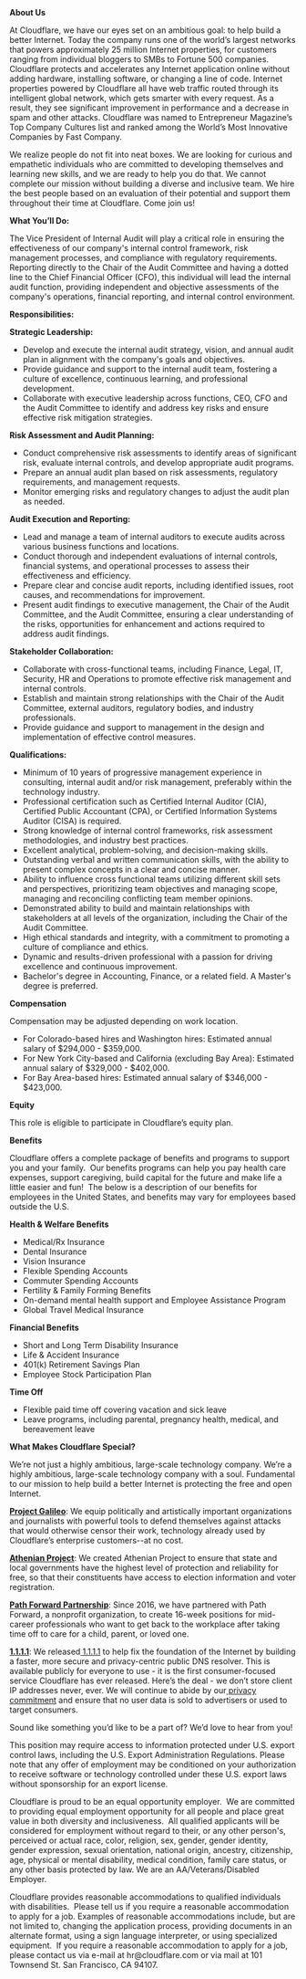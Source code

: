 <div class="content-intro">
	<div><strong>About Us</strong></div>
	<div>
		<p><span style="font-weight: 400;">At Cloudflare, we have our eyes set on an ambitious goal: to help build a better Internet. Today the company runs one of the world’s largest networks that powers approximately 25 million Internet properties, for customers ranging from individual bloggers to SMBs to Fortune 500 companies. Cloudflare protects and accelerates any Internet application online without adding hardware, installing software, or changing a line of code. Internet properties powered by Cloudflare all have web traffic routed through its intelligent global network, which gets smarter with every request. As a result, they see significant improvement in performance and a decrease in spam and other attacks. Cloudflare was named to Entrepreneur Magazine’s Top Company Cultures list and ranked among the World’s Most Innovative Companies by Fast Company.</span><span style="font-weight: 400;">&nbsp;</span></p>
		<p><span style="font-weight: 400;">We realize people do not fit into neat boxes. We are looking for curious and empathetic individuals who are committed to developing themselves and learning new skills, and we are ready to help you do that. We cannot complete our mission without building a diverse and inclusive team. We hire the best people based on an evaluation of their potential and support them throughout their time at Cloudflare. Come join us!&nbsp;</span></p>
	</div>
</div>
<p><strong>What You’ll Do:&nbsp;</strong></p>
<p>The Vice President of Internal Audit will play a critical role in ensuring the effectiveness of our company's internal control framework, risk management processes, and compliance with regulatory requirements. Reporting directly to the Chair of the Audit Committee and having a dotted line to the Chief Financial Officer (CFO), this individual will lead the internal audit function, providing independent and objective assessments of the company's operations, financial reporting, and internal control environment.</p>
<p><strong>Responsibilities:</strong>&nbsp;</p>
<p><strong>Strategic Leadership:</strong></p>
<ul>
	<li>Develop and execute the internal audit strategy, vision, and annual audit plan in alignment with the company's goals and objectives.</li>
	<li>Provide guidance and support to the internal audit team, fostering a culture of excellence, continuous learning, and professional development.</li>
	<li>Collaborate with executive leadership across functions, CEO, CFO and the Audit Committee to identify and address key risks and ensure effective risk mitigation strategies.</li>
</ul>
<p><strong>Risk Assessment and Audit Planning:</strong></p>
<ul>
	<li>Conduct comprehensive risk assessments to identify areas of significant risk, evaluate internal controls, and develop appropriate audit programs.</li>
	<li>Prepare an annual audit plan based on risk assessments, regulatory requirements, and management requests.</li>
	<li>Monitor emerging risks and regulatory changes to adjust the audit plan as needed.</li>
</ul>
<p><strong>Audit Execution and Reporting:</strong></p>
<ul>
	<li>Lead and manage a team of internal auditors to execute audits across various business functions and locations.</li>
	<li>Conduct thorough and independent evaluations of internal controls, financial systems, and operational processes to assess their effectiveness and efficiency.</li>
	<li>Prepare clear and concise audit reports, including identified issues, root causes, and recommendations for improvement.</li>
	<li>Present audit findings to executive management, the Chair of the Audit Committee, and the Audit Committee, ensuring a clear understanding of the risks, opportunities for enhancement and actions required to address audit findings.&nbsp;</li>
</ul>
<p><strong>Stakeholder Collaboration:</strong></p>
<ul>
	<li>Collaborate with cross-functional teams, including Finance, Legal, IT, Security, HR and Operations to promote effective risk management and internal controls.</li>
	<li>Establish and maintain strong relationships with the Chair of the Audit Committee, external auditors, regulatory bodies, and industry professionals.</li>
	<li>Provide guidance and support to management in the design and implementation of effective control measures.</li>
</ul>
<p><strong>Qualifications:</strong></p>
<ul>
	<li>Minimum of 10 years of progressive management experience in consulting, internal audit and/or risk management, preferably within the technology industry.</li>
	<li>Professional certification such as Certified Internal Auditor (CIA), Certified Public Accountant (CPA), or Certified Information Systems Auditor (CISA) is required.</li>
	<li>Strong knowledge of internal control frameworks, risk assessment methodologies, and industry best practices.</li>
	<li>Excellent analytical, problem-solving, and decision-making skills.</li>
	<li>Outstanding verbal and written communication skills, with the ability to present complex concepts in a clear and concise manner.</li>
	<li>Ability to influence cross functional teams utilizing different skill sets and perspectives, prioritizing team objectives and managing scope, managing and reconciling conflicting team member opinions.</li>
	<li>Demonstrated ability to build and maintain relationships with stakeholders at all levels of the organization, including the Chair of the Audit Committee.</li>
	<li>High ethical standards and integrity, with a commitment to promoting a culture of compliance and ethics.</li>
	<li>Dynamic and results-driven professional with a passion for driving excellence and continuous improvement.&nbsp;</li>
	<li>Bachelor's degree in Accounting, Finance, or a related field. A Master's degree is preferred.</li>
</ul>
<p><strong>Compensation</strong></p>
<p><span style="font-weight: 400;">Compensation may be adjusted depending on work location.</span></p>
<ul>
	<li style="font-weight: 400;"><span style="font-weight: 400;">For Colorado-based hires</span><span style="font-weight: 400;"> and Washington hires</span><span style="font-weight: 400;">: Estimated annual salary of $294,000 - $359,000.</span></li>
	<li style="font-weight: 400;"><span style="font-weight: 400;">For New York City-based and California (excluding Bay Area): Estimated annual salary of $329,000 - $402,000.</span></li>
	<li style="font-weight: 400;"><span style="font-weight: 400;">For Bay Area-based hires: Estimated annual salary of $346,000 - $423,000.</span></li>
</ul>
<p><strong>Equity</strong></p>
<p><span style="font-weight: 400;">This role is eligible to participate in Cloudflare’s equity plan.</span></p>
<p><strong>Benefits</strong></p>
<p><span style="font-weight: 400;">Cloudflare offers a complete package of benefits and programs to support you and your family.&nbsp; Our benefits programs can help you pay health care expenses, support caregiving, build capital for the future and make life a little easier and fun!&nbsp; The below is a description of our benefits for employees in the United States, and benefits may vary for employees based outside the U.S.</span></p>
<p><strong>Health &amp; Welfare Benefits</strong></p>
<ul>
	<li style="font-weight: 400;"><span style="font-weight: 400;">Medical/Rx Insurance</span></li>
	<li style="font-weight: 400;"><span style="font-weight: 400;">Dental Insurance</span></li>
	<li style="font-weight: 400;"><span style="font-weight: 400;">Vision Insurance</span></li>
	<li style="font-weight: 400;"><span style="font-weight: 400;">Flexible Spending Accounts</span></li>
	<li style="font-weight: 400;"><span style="font-weight: 400;">Commuter Spending Accounts</span></li>
	<li style="font-weight: 400;"><span style="font-weight: 400;">Fertility &amp; Family Forming Benefits</span></li>
	<li style="font-weight: 400;"><span style="font-weight: 400;">On-demand mental health support and Employee Assistance Program</span></li>
	<li style="font-weight: 400;"><span style="font-weight: 400;">Global Travel Medical Insurance</span></li>
</ul>
<p><strong>Financial Benefits</strong></p>
<ul>
	<li style="font-weight: 400;"><span style="font-weight: 400;">Short and Long Term Disability Insurance</span></li>
	<li style="font-weight: 400;"><span style="font-weight: 400;">Life &amp; Accident Insurance</span></li>
	<li style="font-weight: 400;"><span style="font-weight: 400;">401(k) Retirement Savings Plan</span></li>
	<li style="font-weight: 400;"><span style="font-weight: 400;">Employee Stock Participation Plan</span></li>
</ul>
<p><strong>Time Off</strong></p>
<ul>
	<li style="font-weight: 400;"><span style="font-weight: 400;">Flexible paid time off covering vacation and sick leave</span></li>
	<li style="font-weight: 400;"><span style="font-weight: 400;">Leave programs, including parental, pregnancy health, medical, and bereavement leave</span></li>
</ul>
<div class="content-conclusion">
	<p><strong>What Makes Cloudflare Special?</strong></p>
	<p><span style="font-weight: 400;">We’re not just a highly ambitious, large-scale technology company. We’re a highly ambitious, large-scale technology company with a soul. Fundamental to our mission to help build a better Internet is protecting the free and open Internet.</span></p>
	<p><a href="https://blog.cloudflare.com/protecting-free-expression-online/"><strong>Project Galileo</strong></a><span style="font-weight: 400;">: We equip politically and artistically important organizations and journalists with powerful tools to defend themselves against attacks that would otherwise censor their work, technology already used by Cloudflare’s enterprise customers--at no cost.</span></p>
	<p><strong><a href="https://www.cloudflare.com/athenian/">Athenian Project</a></strong><span style="font-weight: 400;">: We created Athenian Project to ensure that state and local governments have the highest level of protection and reliability for free, so that their constituents have access to election information and voter registration.</span></p>
	<p><a href="https://blog.cloudflare.com/tag/path-forward/"><strong>Path Forward Partnership</strong></a><span style="font-weight: 400;">: Since 2016, we have partnered with Path Forward, a nonprofit organization, to create 16-week positions for mid-career professionals who want to get back to the workplace after taking time off to care for a child, parent, or loved one.</span></p>
	<p><a href="https://1.1.1.1/"><strong>1.1.1.1</strong></a><span style="font-weight: 400;">: We released</span><a href="https://1.1.1.1/"> <span style="font-weight: 400;">1.1.1.1</span></a><span style="font-weight: 400;"> to help fix the foundation of the Internet by building a faster, more secure and privacy-centric public DNS resolver. This is available publicly for everyone to use - it is the first consumer-focused service Cloudflare has ever released. Here’s the deal - we don’t store client IP addresses never, ever. We will continue to abide by our</span><a href="https://developers.cloudflare.com/1.1.1.1/privacy/public-dns-resolver"> privacy commitment</a><span style="font-weight: 400;"> and ensure that no user data is sold to advertisers or used to target consumers.</span></p>
	<p><span style="font-weight: 400;">Sound like something you’d like to be a part of? We’d love to hear from you!</span></p>
	<p><span style="font-weight: 400;">This position may require access to information protected under U.S. export control laws, including the U.S. Export Administration Regulations. Please note that any offer of employment may be conditioned on your authorization to receive software or technology controlled under these U.S. export laws without sponsorship for an export license.</span></p>
	<p><span style="font-weight: 400;">Cloudflare is proud to be an equal opportunity employer. &nbsp;We are committed to providing equal employment opportunity for all people and place great value in both diversity and inclusiveness. &nbsp;All qualified applicants will be considered for employment without regard to their, or any other person's, perceived or actual</span> <span style="font-weight: 400;">race, color, religion, sex, gender, gender identity, gender expression, sexual orientation, national origin, ancestry, citizenship, age, physical or mental disability, medical condition, family care status, or any other basis protected by law. </span><span style="font-weight: 400;">We are an AA/Veterans/Disabled Employer.</span></p>
	<p><span style="font-weight: 400;">Cloudflare provides reasonable accommodations to qualified individuals with disabilities. &nbsp;Please tell us if you require a reasonable accommodation to apply for a job. Examples of reasonable accommodations include, but are not limited to, changing the application process, providing documents in an alternate format, using a sign language interpreter, or using specialized equipment. &nbsp;If you require a reasonable accommodation to apply for a job, please contact us via e-mail at </span><span style="font-weight: 400;">hr@cloudflare.com</span><span style="font-weight: 400;"> or via mail at 101 Townsend St. San Francisco, CA 94107.</span></p>
</div>